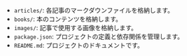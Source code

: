 - `articles/`: 各記事のマークダウンファイルを格納します。
- `books/`: 本のコンテンツを格納します。
- `images/`: 記事で使用する画像を格納します。
- `package.json`: プロジェクトの定義と依存関係を管理します。
- `README.md`: プロジェクトのドキュメントです。